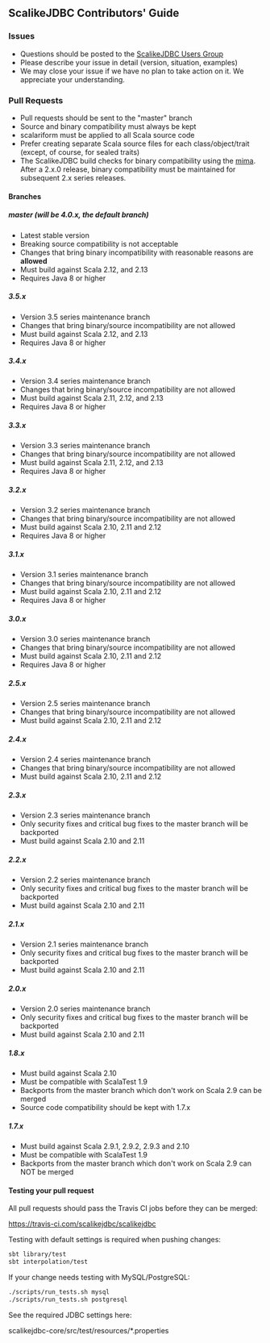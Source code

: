## ScalikeJDBC Contributors' Guide

### Issues

- Questions should be posted to the [ScalikeJDBC Users Group](https://groups.google.com/forum/#!forum/scalikejdbc-users-group)
- Please describe your issue in detail (version, situation, examples)
- We may close your issue if we have no plan to take action on it. We appreciate your understanding.

### Pull Requests

- Pull requests should be sent to the "master" branch
- Source and binary compatibility must always be kept
- scalariform must be applied to all Scala source code
- Prefer creating separate Scala source files for each class/object/trait (except, of course, for sealed traits)
- The ScalikeJDBC build checks for binary compatibility using the [mima](https://github.com/lightbend/mima). After a 2.x.0 release, binary compatibility must be maintained for subsequent 2.x series releases.

#### Branches

##### master (will be 4.0.x, the default branch)

- Latest stable version
- Breaking source compatibility is not acceptable
- Changes that bring binary incompatibility with reasonable reasons are **allowed**
- Must build against Scala 2.12, and 2.13
- Requires Java 8 or higher

##### 3.5.x

- Version 3.5 series maintenance branch
- Changes that bring binary/source incompatibility are not allowed
- Must build against Scala 2.12, and 2.13
- Requires Java 8 or higher

##### 3.4.x

- Version 3.4 series maintenance branch
- Changes that bring binary/source incompatibility are not allowed
- Must build against Scala 2.11, 2.12, and 2.13
- Requires Java 8 or higher

##### 3.3.x

- Version 3.3 series maintenance branch
- Changes that bring binary/source incompatibility are not allowed
- Must build against Scala 2.11, 2.12, and 2.13
- Requires Java 8 or higher

##### 3.2.x

- Version 3.2 series maintenance branch
- Changes that bring binary/source incompatibility are not allowed
- Must build against Scala 2.10, 2.11 and 2.12
- Requires Java 8 or higher

##### 3.1.x

- Version 3.1 series maintenance branch
- Changes that bring binary/source incompatibility are not allowed
- Must build against Scala 2.10, 2.11 and 2.12
- Requires Java 8 or higher

##### 3.0.x

- Version 3.0 series maintenance branch
- Changes that bring binary/source incompatibility are not allowed
- Must build against Scala 2.10, 2.11 and 2.12
- Requires Java 8 or higher

##### 2.5.x

- Version 2.5 series maintenance branch
- Changes that bring binary/source incompatibility are not allowed
- Must build against Scala 2.10, 2.11 and 2.12

##### 2.4.x

- Version 2.4 series maintenance branch
- Changes that bring binary/source incompatibility are not allowed
- Must build against Scala 2.10, 2.11 and 2.12

##### 2.3.x

- Version 2.3 series maintenance branch
- Only security fixes and critical bug fixes to the master branch will be backported
- Must build against Scala 2.10 and 2.11

##### 2.2.x

- Version 2.2 series maintenance branch
- Only security fixes and critical bug fixes to the master branch will be backported
- Must build against Scala 2.10 and 2.11

##### 2.1.x

- Version 2.1 series maintenance branch
- Only security fixes and critical bug fixes to the master branch will be backported
- Must build against Scala 2.10 and 2.11

##### 2.0.x

- Version 2.0 series maintenance branch
- Only security fixes and critical bug fixes to the master branch will be backported
- Must build against Scala 2.10 and 2.11

##### 1.8.x

- Must build against Scala 2.10 
- Must be compatible with ScalaTest 1.9
- Backports from the master branch which don't work on Scala 2.9 can be merged
- Source code compatibility should be kept with 1.7.x

##### 1.7.x

- Must build against Scala 2.9.1, 2.9.2, 2.9.3 and 2.10
- Must be compatible with ScalaTest 1.9
- Backports from the master branch which don't work on Scala 2.9 can NOT be merged

#### Testing your pull request

All pull requests should pass the Travis CI jobs before they can be merged:

https://travis-ci.com/scalikejdbc/scalikejdbc

Testing with default settings is required when pushing changes:

```sh
sbt library/test
sbt interpolation/test
```

If your change needs testing with MySQL/PostgreSQL:

```sh
./scripts/run_tests.sh mysql
./scripts/run_tests.sh postgresql
```

See the required JDBC settings here:

scalikejdbc-core/src/test/resources/*.properties

